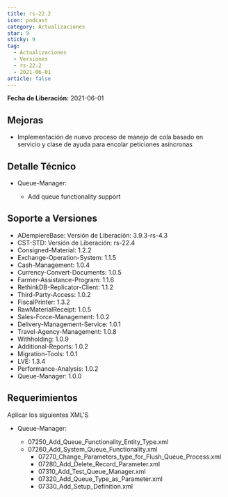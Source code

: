 ```yaml
---
title: rs-22.2
icon: podcast
category: Actualizaciones
star: 9
sticky: 9
tag:
  - Actualizaciones
  - Versiones
  - rs-22.2
  - 2021-06-01
article: false
---
```


**Fecha de Liberación:** 2021-06-01

## Mejoras

- Implementación de nuevo proceso de manejo de cola basado en servicio y clase de ayuda para encolar peticiones asíncronas

## Detalle Técnico

- Queue-Manager:

  - Add queue functionality support

## Soporte a Versiones

- ADempiereBase: Versión de Liberación: 3.9.3-rs-4.3
- CST-STD: Versión de Liberación: rs-22.4
- Consigned-Material: 1.2.2
- Exchange-Operation-System: 1.1.5
- Cash-Management: 1.0.4
- Currency-Convert-Documents: 1.0.5
- Farmer-Assistance-Program: 1.1.6
- RethinkDB-Replicator-Client: 1.1.2
- Third-Party-Access: 1.0.2
- FiscalPrinter: 1.3.2
- RawMaterialReceipt: 1.0.5
- Sales-Force-Management: 1.0.2
- Delivery-Management-Service: 1.0.1
- Travel-Agency-Management: 1.0.8
- Withholding: 1.0.9
- Additional-Reports: 1.0.2
- Migration-Tools: 1.0.1
- LVE: 1.3.4
- Performance-Analysis: 1.0.2
- Queue-Manager: 1.0.0

## Requerimientos

Aplicar los siguientes XML'S

- Queue-Manager:

  - 07250_Add_Queue_Functionality_Entity_Type.xml
  - 07260_Add_System_Queue_Functionality.xml
    - 07270_Change_Parameters_type_for_Flush_Queue_Process.xml
    - 07280_Add_Delete_Record_Parameter.xml
    - 07310_Add_Test_Queue_Manager.xml
    - 07320_Add_Queue_Type_as_Parameter.xml
    - 07330_Add_Setup_Definition.xml
